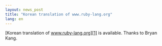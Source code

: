 ```yaml
---
layout: news_post
title: "Korean translation of www.ruby-lang.org"
lang: en
---
```


[Korean translation of www.ruby-lang.org][1] is available. Thanks to
Bryan Kang.



[1]: http://cafe.naver.com/ruby/ 
